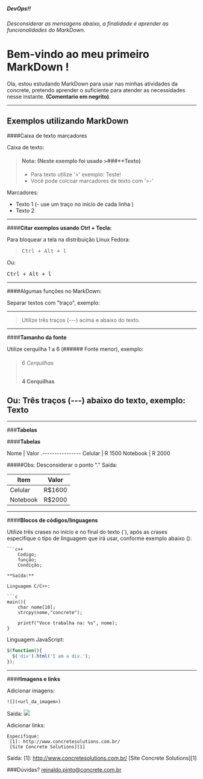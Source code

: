##### DevOps!!
###### Desconsiderar as mensagens abaixo, a finalidade é aprender as funcionalidades do MarkDown.

Bem-vindo ao meu primeiro MarkDown !
===================

Ola, estou estudando MarkDown para usar nas minhas atividades da concrete, pretendo aprender o suficiente para atender as necessidades nesse instante. **(Comentario em negrito)**.

---
Exemplos utilizando MarkDown
--- 

####Caixa de texto marcadores
 
 Caixa de texto:
 
>#### **Nota:** (Neste exemplo foi usado >###**Texto)
> - Para texto utilize '>' exemplo:
>  Teste!
> - Você pode colcoar marcadores de texto com '>-'
> 

Marcadores:

- Texto 1 (- use um traço no início de cada linha )
- Texto 2

----
####**Citar exemplos usando Ctrl + Tecla:**

Para bloquear a tela na distribuição Linux Fedora:

><kbd>Ctrl + Alt + l</kbd> 

Ou:

<kbd>Ctrl + Alt + l</kbd>

___
####Algumas funções no MarkDown:

Separar textos com "traço", exemplo:

---
> Utilize três traços (---) acima e abaixo do texto.

---

####**Tamanho da fonte**

Utilize cerquilha 1 a 6 (###### Fonte menor), exemplo:

> ###### 6 Cerquilhas  
> #### 4 Cerquilhas

Ou:
Três traços (---) abaixo do texto, exemplo:
Texto
---
---
###**Tabelas**

####**Tabelas**

Nome     |    Valor
.----------------
Celular | R 1500
Notebook | R 2000 

#####Obs: Desconsiderar o ponto "."
Saída:

Item     | Valor
-------- | ---
Celular | R$1600
Notebook | R$2000


---
####**Blocos de códigos/linguagens**

Utilize três crases no início e no final do texto (`), após as crases especifique o tipo de linguagem que irá usar, conforme exemplo abaixo ():
```
```c++
	Codigo;
	função;
	Condição;
 ``` 
```
**Saída:**

Linguagem C/C++:

```c
main(){
	char nome[10];
	strcpy(nome,"concrete");

	printf("Voce trabalha na: %s", nome);
}
```
Linguagem JavaScript:
```javascript
$(function(){
  $('div').html('I am a div.');
});
```

---
####**Imagens e links**

Adicionar imagens:
```
![](<url_da_imagem>)
```
Saída:
![](https://encrypted-tbn0.gstatic.com/images?q=tbn:ANd9GcTIuTMPLwJ-kbKX1DqaZuTgQI72NQzfjPTfU16S6XTuT_cCjrCn)

Adicionar links:
```
Especifique:
 [1]: http://www.concretesolutions.com.br/
 [Site Concrete Solutions][1]
```
Saída:
 [1]: http://www.concretesolutions.com.br/
 [Site Concrete Solutions][1]


###Dúvidas? 
reinaldo.pinto@concrete.com.br
